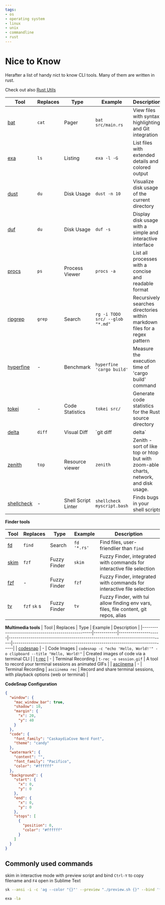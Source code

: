 ```yaml
---
tags:
- os
- operating system
- linux
- unix
- commandline
- rust
---
```

# Nice to Know
Herafter a list of handy nict to know CLI tools. Many of them are written in rust.

Check out also [Rust Utils](https://rustutils.com/)

| Tool                                              | Replaces   | Type                | Example                         | Description                                            |
|---------------------------------------------------|------------|-------------------- |---------------------------------|--------------------------------------------------------|
| [bat](https://github.com/sharkdp/bat)             | `cat`      | Pager               | `bat src/main.rs`               | View files with syntax highlighting and Git integration |
| [exa](https://github.com/ogham/exa)               | `ls`       | Listing             | `exa -l -G`                     | List files with extended details and colored output     |
| [dust](https://github.com/bootandy/dust)          | `du`       | Disk Usage          | `dust -n 10`                    | Visualize disk usage of the current directory            |
| [duf](https://github.com/muesli/duf)              | `du`       | Disk Usage          | `duf -s`                        | Display disk usage with a simple and interactive interface |
| [procs](https://github.com/dalance/procs)         | `ps`       | Process Viewer      | `procs -a`                      | List all processes with a concise and readable format    |
| [ripgrep](https://github.com/BurntSushi/ripgrep)  | `grep`     | Search              | `rg -i TODO src/ --glob "*.md"` | Recursively searches directories within markdown files for a regex pattern |
| [hyperfine](https://github.com/sharkdp/hyperfine) | -          | Benchmark           | `hyperfine 'cargo build'`       | Measure the execution time of 'cargo build' command      |
| [tokei](https://github.com/XAMPPRocky/tokei)      | -          | Code Statistics     | `tokei src/`                    | Generate code statistics for the Rust source directory  |
| [delta](https://github.com/dandavison/delta)      | `diff`     | Visual Diff         | `git diff | delta`              | Enhance the git diff output with improved layout and styling |
| [zenith](https://github.com/bvaisvil/zenith)      | `top`      | Resource viewer     | `zenith`                        | Zenith - sort of like top or htop but with zoom-able charts, network, and disk usage. |
| [shellcheck](https://www.shellcheck.net/)         | -          | Shell Script Linter | `shellcheck myscript.bash`      | Finds bugs in your shell scripts |

**Finder tools**

| Tool                                               | Replaces   | Type            | Example                        | Description                                            |
|----------------------------------------------------|------------|-----------------|--------------------------------|--------------------------------------------------------|
| [fd](https://github.com/sharkdp/fd)                | `find`     | Search          | `fd '*.rs'`                    | Find files, user-friendlier than `find` |
| [skim](https://github.com/lotabout/skim)           | `fzf`      | Fuzzy Finder    | `skim`                         | Fuzzy Finder, integrated with commands for interactive file selection  |
| [fzf](https://github.com/junegunn/fzf)             | -          | Fuzzy Finder    | `fzf`                          | Fuzzy Finder, integrated with commands for interactive file selection  |
| [tv](https://github.com/alexpasmantier/television) | `fzf` `sk` s| Fuzzy Finder    | `tv`                           | Fuzzy Finder, with tui allow finding env vars, files, file content, git repos, alias |

**Multimedia tools**
| Tool                                               | Replaces   | Type                | Example                                                                       | Description                                                                  |
|----------------------------------------------------|------------|---------------------|-------------------------------------------------------------------------------|------------------------------------------------------------------------------|
| [codesnap](https://github.com/mistricky/codesnap)  | -          | Code Images         | ```codesnap -c "echo 'Hello, World!'" -o clipboard --title "Hello, World!"``` | Created images of code via a terminal CLI                                    |
| [t-rec](https://github.com/sassman/t-rec-rs)       | -          | Terminal Recording  | `t-rec -o session.gif`                                                        | A tool to record your terminal sessions as animated GIFs                     |
| [asciinema](https://asciinema.org/)                | -          | Terminal Recording  | `asciinema rec`                                                              | Record and share terminal sessions, with playback options (web or terminal)   |

**CodeSnap Configuration**
```json title="~/.config/CodeSnap/config.json"
{
  "window": {
    "mac_window_bar": true,
    "shadow": 10,
    "margin": {
      "x": 20,
      "y": 40
    }
  },
  "code": {
    "font_family": "CaskaydiaCove Nerd Font",
    "theme": "candy"
  },
  "watermark": {
    "content": "",
    "font_family": "Pacifico",
    "color": "#ffffff"
  },
  "background": {
    "start": {
      "x": 0,
      "y": 0
    },
    "end": {
      "x": 0,
      "y": 0
    },
    "stops": [
      {
        "position": 0,
        "color": "#ffffff"
      }
    ]
  }
}
```

## Commonly used commands

skim in interactive mode with preview script and bind `Ctrl-Y` to copy filename and `F4` open in Sublime Text
```bash
sk --ansi -i -c 'ag --color "{}"' --preview "./preview.sh {}" --bind 'f3:execute(subl -f {}),ctrl-y:execute-silent(echo {} | pbcopy)+abort'
```

```bash
exa -la
```
